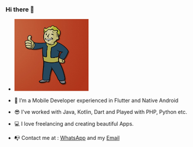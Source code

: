 ### Hi there 👋

-  <img src="https://github.com/easazade/easazade/blob/master/vault-boy.png" width="200" >

- 📱 I’m a Mobile Developer experienced in Flutter and Native Android
- 😎 I've worked with Java, Kotlin, Dart and Played with PHP, Python etc.
- 💻 I love freelancing and creating beautiful Apps.
- 📭 Contact me at : 
      [WhatsApp](https://wa.me/989117158746) and my [Email](easazade@gmail.com)
      
